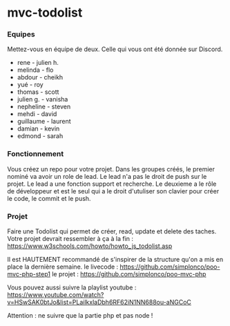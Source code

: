 # mvc-todolist

### Equipes

Mettez-vous en équipe de deux.
Celle qui vous ont été donnée sur Discord.

- rene - julien h.
- melinda - flo
- abdour - cheikh
- yué - roy
- thomas - scott
- julien g. - vanisha
- nepheline - steven
- mehdi - david
- guillaume - laurent
- damian - kevin
- edmond - sarah

### Fonctionnement

Vous créez un repo pour votre projet. Dans les groupes créés, le premier nominé va avoir un role de lead. Le lead n'a pas le droit de push sur le projet.
Le lead a une fonction support et recherche. Le deuxieme a le rôle de développeur et est le seul qui a le droit d'utuliser son clavier pour créer le code, le commit et le push.


### Projet

Faire une Todolist qui permet de créer, read, update et delete des taches.
Votre projet devrait ressembler à ça à la fin :
https://www.w3schools.com/howto/howto_js_todolist.asp

Il est HAUTEMENT recommandé de s'inspirer de la structure qu'on a mis en place la dernière semaine.
le livecode : https://github.com/simplonco/poo-mvc-php-step1
le projet : https://github.com/simplonco/poo-mvc-php

Vous pouvez aussi suivre la playlist youtube :
https://www.youtube.com/watch?v=HSwSAK0btJo&list=PLailkxlaDbh6RF62iN1NN688ou-aNGCoC

Attention : ne suivre que la partie php et pas node !
